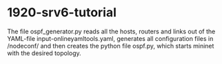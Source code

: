 # 1920-srv6-tutorial

The file ospf_generator.py reads all the hosts, routers and links out of the YAML-file input-onlineyamltools.yaml, generates all configuration files in /nodeconf/ and then creates the python file ospf.py, which starts mininet with the desired topology.